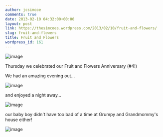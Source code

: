 ```yaml
---
author: jcsimcoe
comments: true
date: 2013-02-10 04:32:00+00:00
layout: post
link: https://thesimcoes.wordpress.com/2013/02/10/fruit-and-flowers/
slug: fruit-and-flowers
title: Fruit and Flowers
wordpress_id: 161
---
```


![image](/public/assets/e2e96eb0d4d21e53f2a1b4547dd5b899/tumblr_inline_mhzlsg0f601qz4rgp.jpg)





Thursday we celebrated our Fruit and Flowers Anniversary (#4!)




We had an amazing evening out…




![image](/public/assets/c9c6d25bbcd42fd2d0235b9199042e43/tumblr_inline_mhzluaMX5r1qz4rgp.jpg)




and enjoyed a night away…




![image](/public/assets/c257b7b4dd1456c2163a54f070e7a433/tumblr_inline_mhzlwdlcfZ1qz4rgp.jpg)





our baby boy didn't have too bad of a time at Grumpy and Grandmommy's house either!




![image](/public/assets/76215850fcd5aa17981dd5d802295ccc/tumblr_inline_mhzlxrtkzR1qz4rgp.jpg)




